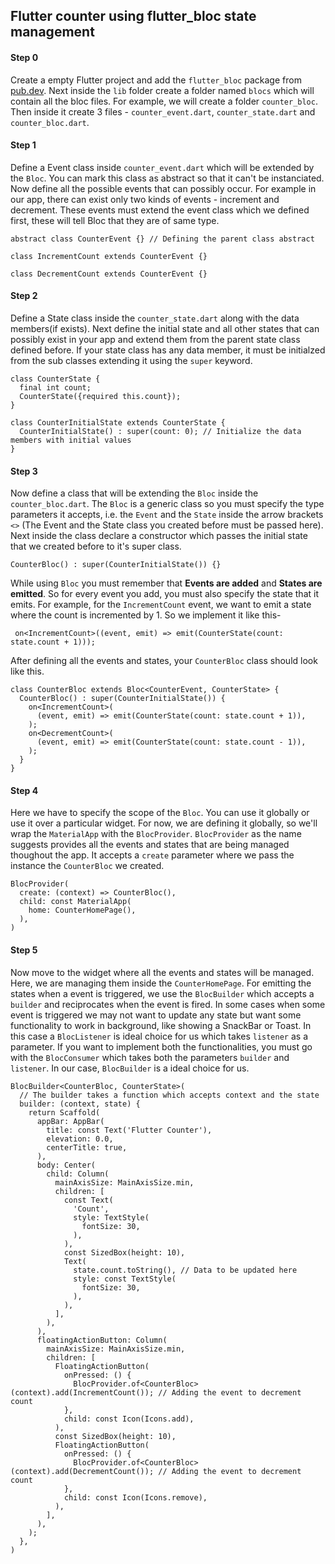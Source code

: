 ## Flutter counter using flutter_bloc state management

#### Step 0

Create a empty Flutter project and add the `flutter_bloc` package from [pub.dev](https://pub.dev/). Next inside the `lib` folder create a folder named `blocs` which will contain all the bloc files. For example, we will create a folder `counter_bloc`. Then inside it create 3 files - `counter_event.dart`, `counter_state.dart` and `counter_bloc.dart`.

#### Step 1

Define a Event class inside `counter_event.dart` which will be extended by the `Bloc`. You can mark this class as abstract so that it can't be instanciated. Now define all the possible events that can possibly occur. For example in our app, there can exist only two kinds of events - increment and decrement. These events must extend the event class which we defined first, these will tell Bloc that they are of same type.

```
abstract class CounterEvent {} // Defining the parent class abstract

class IncrementCount extends CounterEvent {}

class DecrementCount extends CounterEvent {}
```

#### Step 2

Define a State class inside the `counter_state.dart` along with the data members(if exists). Next define the initial state and all other states that can possibly exist in your app and extend them from the parent state class defined before. If your state class has any data member, it must be initialzed from the sub classes extending it using the `super` keyword.

```
class CounterState {
  final int count;
  CounterState({required this.count});
}

class CounterInitialState extends CounterState {
  CounterInitialState() : super(count: 0); // Initialize the data members with initial values
}
```

#### Step 3

Now define a class that will be extending the `Bloc` inside the `counter_bloc.dart`. The `Bloc` is a generic class so you must specify the type parameters it accepts, i.e. the `Event` and the `State` inside the arrow brackets `<>` (The Event and the State class you created before must be passed here). Next inside the class declare a constructor which passes the initial state that we created before to it's super class.

```
CounterBloc() : super(CounterInitialState()) {}
```

While using `Bloc` you must remember that <b>Events are added</b> and <b> States are emitted</b>. So for every event you add, you must also specify the state that it emits.
For example, for the `IncrementCount` event, we want to emit a state where the count is incremented by 1. So we implement it like this-

```
 on<IncrementCount>((event, emit) => emit(CounterState(count: state.count + 1)));
```

After defining all the events and states, your `CounterBloc` class should look like this.

```
class CounterBloc extends Bloc<CounterEvent, CounterState> {
  CounterBloc() : super(CounterInitialState()) {
    on<IncrementCount>(
      (event, emit) => emit(CounterState(count: state.count + 1)),
    );
    on<DecrementCount>(
      (event, emit) => emit(CounterState(count: state.count - 1)),
    );
  }
}
```

#### Step 4

Here we have to specify the scope of the `Bloc`. You can use it globally or use it over a particular widget. For now, we are defining it globally, so we'll wrap the `MaterialApp` with the `BlocProvider`. `BlocProvider` as the name suggests provides all the events and states that are being managed thoughout the app. It accepts a `create` parameter where we pass the instance the `CounterBloc` we created.

```
BlocProvider(
  create: (context) => CounterBloc(),
  child: const MaterialApp(
    home: CounterHomePage(),
  ),
)
```

#### Step 5

Now move to the widget where all the events and states will be managed. Here, we are managing them inside the `CounterHomePage`. For emitting the states when a event is triggered, we use the `BlocBuilder` which accepts a `builder` and reciprocates when the event is fired. In some cases when some event is triggered we may not want to update any state but want some functionality to work in background, like showing a SnackBar or Toast. In this case a `BlocListener` is ideal choice for us which takes `listener` as a parameter. If you want to implement both the functionalities, you must go with the `BlocConsumer` which takes both the parameters `builder` and `listener`. In our case, `BlocBuilder` is a ideal choice for us.

```
BlocBuilder<CounterBloc, CounterState>(
  // The builder takes a function which accepts context and the state
  builder: (context, state) {
    return Scaffold(
      appBar: AppBar(
        title: const Text('Flutter Counter'),
        elevation: 0.0,
        centerTitle: true,
      ),
      body: Center(
        child: Column(
          mainAxisSize: MainAxisSize.min,
          children: [
            const Text(
              'Count',
              style: TextStyle(
                fontSize: 30,
              ),
            ),
            const SizedBox(height: 10),
            Text(
              state.count.toString(), // Data to be updated here
              style: const TextStyle(
                fontSize: 30,
              ),
            ),
          ],
        ),
      ),
      floatingActionButton: Column(
        mainAxisSize: MainAxisSize.min,
        children: [
          FloatingActionButton(
            onPressed: () {
              BlocProvider.of<CounterBloc>(context).add(IncrementCount()); // Adding the event to decrement count
            },
            child: const Icon(Icons.add),
          ),
          const SizedBox(height: 10),
          FloatingActionButton(
            onPressed: () {
              BlocProvider.of<CounterBloc>(context).add(DecrementCount()); // Adding the event to decrement count
            },
            child: const Icon(Icons.remove),
          ),
        ],
      ),
    );
  },
)
```
